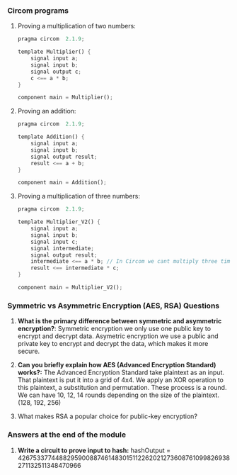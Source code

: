 ### Circom programs

1. Proving a multiplication of two numbers: 

    ```rust
    pragma circom  2.1.9;

    template Multiplier() {
        signal input a;
        signal input b;
        signal output c;
        c <== a * b;
    }

    component main = Multiplier();
    ```

1. Proving an addition:

    ```rust
    pragma circom  2.1.9;

    template Addition() {
        signal input a;
        signal input b;
        signal output result;
        result <== a + b;
    }

    component main = Addition();
    ```

1. Proving a multiplication of three numbers:

    ```rust
    pragma circom  2.1.9;

    template Multiplier_V2() {
        signal input a;
        signal input b;
        signal input c;
        signal intermediate;
        signal output result;
        intermediate <== a * b; // In Circom we cant multiply three times in a row.
        result <== intermediate * c;
    }

    component main = Multiplier_V2();
    ```

### Symmetric vs Asymmetric Encryption (AES, RSA) Questions

   1. **What is the primary difference between symmetric and asymmetric encryption?**: Symmetric encryption we only use one public key to encrypt and decrypt data. Asymetric encryption we use a public and private key to encrypt and decrypt the data, which makes it more secure.

   2. **Can you briefly explain how AES (Advanced Encryption Standard) works?:** The Advanced Encryption Standard take plaintext as an input. That plaintext is put it into a grid of 4x4. We apply an XOR operation to this plaintext, a substitution and permutation. These process is a round. We can have 10, 12, 14 rounds depending on the size of the plaintext. (128, 192, 256)

   3. What makes RSA a popular choice for public-key encryption?

### Answers at the end of the module

1. **Write a circuit to prove input to hash:** hashOutput = 4267533774488295900887461483015112262021273608761099826938271132511348470966